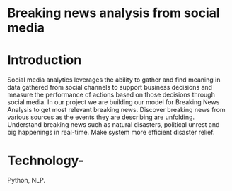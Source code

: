 # Breaking news analysis from social media
# Introduction
Social media analytics leverages the ability to gather and find meaning in data gathered from social channels to support business decisions and measure the performance of actions based on those decisions through social media. In our project we are building our model for Breaking News Analysis to get most relevant breaking news. Discover breaking news from various sources as the events they are describing are unfolding. Understand breaking news such as natural disasters, political unrest and big happenings in real-time. Make system more efficient disaster relief.
# Technology- 
Python, NLP.
